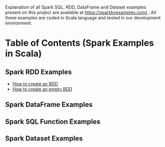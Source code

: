 Explanation of all Spark SQL, RDD, DataFrame and Dataset examples present on this project are available at https://sparkbyexamples.com/ , All these examples are coded in Scala language and tested in our development environment.

# Table of Contents (Spark Examples in Scala)

## Spark RDD Examples
  - [How to create an RDD](https://sparkbyexamples.com/spark/different-ways-to-create-spark-rdd/)
  - [How to create an empty RDD](https://sparkbyexamples.com/spark/spark-how-to-create-an-empty-rdd/)
## Spark DataFrame Examples

## Spark SQL Function Examples

## Spark Dataset Examples

